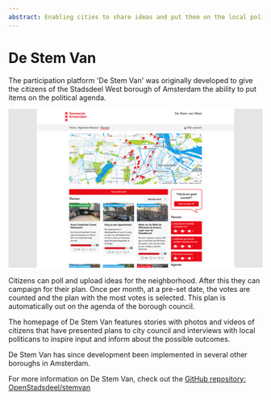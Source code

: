 ```yaml
---
abstract: Enabling cities to share ideas and put them on the local political agenda
---
```


# De Stem Van

The participation platform 'De Stem Van' was originally developed to give the citizens of the Stadsdeel West borough of Amsterdam the ability to put items on the political agenda. 

![De Stem Van West](../images/de-stem-van-screenshot.png)

Citizens can poll and upload ideas for the neighborhood. After this they can campaign for their plan. Once per month, at a pre-set date, the votes are counted and the plan with the most votes is selected. This plan is automatically out on the agenda of the borough council.

The homepage of De Stem Van features stories with photos and videos of citizens that have presented plans to city council and interviews with local politicans to inspire input and inform about the possible outcomes.

De Stem Van has since development been implemented in several other boroughs in Amsterdam.

For more information on De Stem Van, check out the [GitHub repository: OpenStadsdeel/stemvan](https://github.com/OpenStadsdeel/stemvan)
